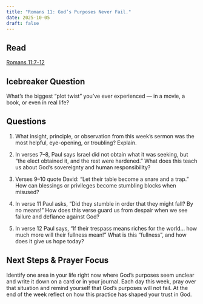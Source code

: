```yaml
---
title: "Romans 11: God’s Purposes Never Fail."
date: 2025-10-05
draft: false
---
```


## Read
[Romans 11:7-12](https://www.bible.com/bible/59/ROM.11.ESV)

## Icebreaker Question
What’s the biggest “plot twist” you’ve ever experienced — in a movie, a book,
or even in real life?

## Questions
1. What insight, principle, or observation from this week’s sermon was the
most helpful, eye-opening, or troubling? Explain.
2. In verses 7–8, Paul says Israel did not obtain what it was seeking, but “the
elect obtained it, and the rest were hardened.” 
What does this teach us
about God’s sovereignty and human responsibility?

3. Verses 9–10 quote David: “Let their table become a snare and a trap.” How
can blessings or privileges become stumbling blocks when misused?

4. In verse 11 Paul asks,
“Did they stumble in order that they might fall? By no
means!” How does this verse guard us from despair when we see failure and
defiance against God?

5. In verse 12 Paul says,
“If their trespass means riches for the world… how much
more will their fullness mean!” What is this “fullness”, and how does it give
us hope today?

## Next Steps & Prayer Focus
Identify one area in your life right now where
God’s purposes seem unclear and write it
down on a card or in your journal. Each day
this week, pray over that situation and remind
yourself that God’s purposes will not fail. At
the end of the week reflect on how this
practice has shaped your trust in God.
